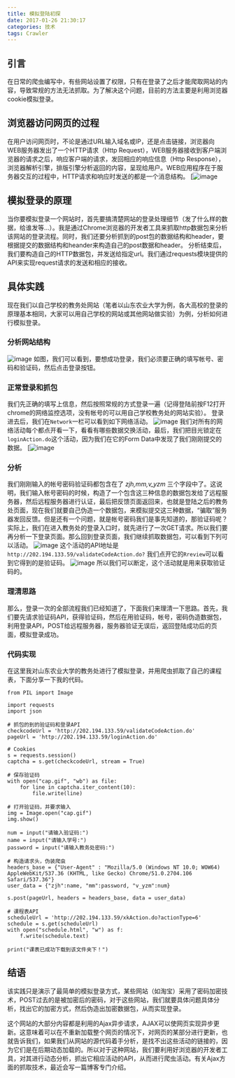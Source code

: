```yaml
---
title: 模拟登陆初探
date: 2017-01-26 21:30:17
categories: 技术
tags: Crawler
---
```

## 引言

在日常的爬虫编写中，有些网站设置了权限，只有在登录了之后才能爬取网站的内容，导致常规的方法无法抓取。为了解决这个问题，目前的方法主要是利用浏览器cookie模拟登录。
<!--more-->
## 浏览器访问网页的过程

在用户访问网页时，不论是通过URL输入域名或IP，还是点击链接，浏览器向WEB服务器发出了一个HTTP请求（Http Request），WEB服务器接收到客户端浏览器的请求之后，响应客户端的请求，发回相应的响应信息（Http Response），浏览器解析引擎，排版引擎分析返回的内容，呈现给用户。WEB应用程序在于服务器交互的过程中，HTTP请求和响应时发送的都是一个消息结构。
[![image](pic\moni1.png)

## 模拟登录的原理

当你要模拟登录一个网站时，首先要搞清楚网站的登录处理细节（发了什么样的数据，给谁发等…）。我是通过Chrome浏览器的开发者工具来抓取http数据包来分析该网站的登录流程。同时，我们还要分析抓到的post包的数据结构和header，要根据提交的数据结构和heander来构造自己的post数据和header。
分析结束后，我们要构造自己的HTTP数据包，并发送给指定url。我们通过requests模块提供的API来实现request请求的发送和相应的接收。

## 具体实践

现在我们以自己学校的教务处网站（笔者以山东农业大学为例，各大高校的登录的原理基本相同，大家可以用自己学校的网站或其他网站做实验）为例，分析如何进行模拟登录。

### 分析网站结构

![image](pic\moni2.png)
如图，我们可以看到，要想成功登录，我们必须要正确的填写帐号、密码和验证码，然后点击登录按钮。

### 正常登录和抓包

我们先正确的填写上信息，然后按照常规的方式登录一遍（记得登陆前按F12打开chrome的网络监控选项，没有帐号的可以用自己学校教务处的网站实验）。
登录进去后，我们在`Network`一栏可以看到如下网络活动。
![image](pic\moni3.png)
我们对所有的网络活动每个都点开看一下，看看有哪些数据交换活动，最后，我们把目光锁定在`loginAction.do`这个活动，因为我们在它的Form Data中发现了我们刚刚提交的数据。
[![image](pic\moni4.png)

### 分析

我们刚刚输入的帐号密码验证码都包含在了 *zjh,mm,v_yzm* 三个字段中了。这说明，我们输入帐号密码的时候，构造了一个包含这三种信息的数据包发给了远程服务器，然后远程服务器进行认证，最后把反馈页面返回来，也就是登陆之后的教务处页面，现在我们就要自己伪造一个数据包，来模拟提交这三种数据，“骗取”服务器发回反馈。但是还有一个问题，就是帐号密码我们是事先知道的，那验证码呢？ 实际上，我们在进入教务处的登录入口时，就先进行了一次GET请求。所以我们要再分析一下登录页面。那么回到登录页面，我们继续抓取数据包，可以看到下列可以活动。
![image](pic\moni5.png)
这个活动的API地址是`http://202.194.133.59/validateCodeAction.do?` 我们点开它的`Rreview`可以看到它得到的是验证码。
![image](pic\moni6.png)
所以我们可以断定，这个活动就是用来获取验证码的。

### 理清思路

那么，登录一次的全部流程我们已经知道了，下面我们来理清一下思路。首先，我们要先请求验证码API，获得验证码，然后在用验证码，帐号，密码伪造数据包，利用登录API，POST给远程服务器，服务器验证无误后，返回登陆成功后的页面，模拟登录成功。

### 代码实现

在这里我对山东农业大学的教务处进行了模拟登录，并用爬虫抓取了自己的课程表，下面分享一下我的代码。

```
from PIL import Image

import requests
import json

# 抓包的到的验证码和登录API
checkcodeUrl = 'http://202.194.133.59/validateCodeAction.do'
pageUrl = 'http://202.194.133.59/loginAction.do'

# Cookies
s = requests.session()
captcha = s.get(checkcodeUrl, stream = True)

# 保存验证码
with open("cap.gif", "wb") as file:
    for line in captcha.iter_content(10):
        file.write(line)

# 打开验证码，并要求输入
img = Image.open("cap.gif")
img.show()

num = input("请输入验证码:")
name = input("请输入学号:")
password = input("请输入教务处密码:")

# 构造请求头，伪装爬虫
headers_base = {"User-Agent" : "Mozilla/5.0 (Windows NT 10.0; WOW64) AppleWebKit/537.36 (KHTML, like Gecko) Chrome/51.0.2704.106 Safari/537.36"}
user_data = {"zjh":name, "mm":password, "v_yzm":num}

s.post(pageUrl, headers = headers_base, data = user_data)

# 课程表API
scheduleUrl = 'http://202.194.133.59/xkAction.do?actionType=6'
schedule = s.get(scheduleUrl)
with open("schedule.html", "w") as f:
    f.write(schedule.text)

print("课表已成功下载到该文件夹下！")
```

## 结语

该实践只是演示了最简单的模拟登录方式，某些网站（如淘宝）采用了密码加密技术，POST过去的是被加密后的密码，对于这些网站，我们就要具体问题具体分析，找出它的加密方式，然后伪造出加密数据包，从而实现登录。

这个网站的大部分内容都是利用的Ajax异步请求，AJAX可以使网页实现异步更新。这意味着可以在不重新加载整个网页的情况下，对网页的某部分进行更新，也就告诉我们，如果我们从网站的源代码着手分析，是找不出这些活动的链接的，因为它们是在后期动态加载的。所以对于这种网站，我们要利用好浏览器的开发者工具，对其进行动态分析，抓出它相应活动的API，从而进行爬虫活动。有关Ajax方面的抓取技术，最近会写一篇博客专门介绍。